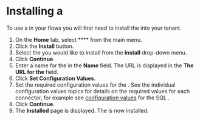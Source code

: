 # Installing a

<head>
  <meta name="guidename" content="Flow"/>
  <meta name="context" content="GUID-e1c5996c-052d-4854-9a9e-15a78414a530"/>
</head>


To use a in your flows you will first need to install the into your tenant.

1.  On the **Home** tab, select **** from the main menu.
2.  Click the **Install** button.
3.  Select the you would like to install from the **Install** drop-down menu.
4.  Click **Continue**.
5.  Enter a name for the in the **Name** field. The URL is displayed in the **The URL for the** field.
6.  Click **Set Configuration Values**.
7.  Set the required configuration values for the . See the individual configuration values topics for details on the required values for each connector, for example see [configuration values](r-flo-Services_SQL_Service_Values_0963c99c-155f-4521-b9f5-5a026f87be92.md) for the SQL .
8.  Click **Continue**.
9.  The **Installed** page is displayed. The is now installed.